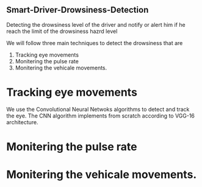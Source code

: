 ## Smart-Driver-Drowsiness-Detection

Detecting the drowsiness level of the driver and notify or alert him if he reach the limit of the drowsiness hazrd level

We will follow three main techniques to detect the drowsiness that are
1. Tracking eye movements
2. Monitering the pulse rate
3. Monitering the vehicale movements. 

# Tracking eye movements

  We use the Convolutional Neural Netwoks algorithms to detect and track the eye. The CNN algorithm implements from scratch according to VGG-16 architecture. 

# Monitering the pulse rate

# Monitering the vehicale movements.

